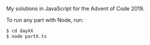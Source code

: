 My solutions in JavaScript for the Advent of Code 2019.

To run any part with Node, run:

```sh
$ cd dayXX
$ node partX.ts
```

